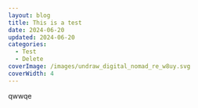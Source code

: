 ```yaml
---
layout: blog
title: This is a test
date: 2024-06-20
updated: 2024-06-20
categories:
  - Test
  - Delete
coverImage: /images/undraw_digital_nomad_re_w8uy.svg
coverWidth: 4
---
```

qwwqe
